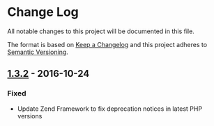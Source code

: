 # Change Log
All notable changes to this project will be documented in this file.

The format is based on [Keep a Changelog](http://keepachangelog.com/)
and this project adheres to [Semantic Versioning](http://semver.org/).

## [1.3.2] - 2016-10-24

### Fixed
- Update Zend Framework to fix deprecation notices in latest PHP versions 

[1.3.2]: https://github.com/mailrelay/prestashop/compare/v1.3.1...v1.3.2